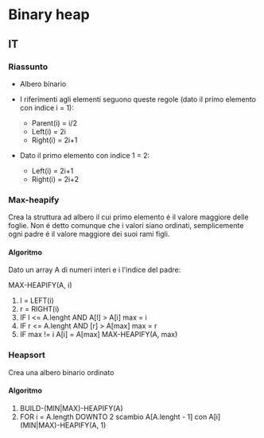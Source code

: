 # Binary heap

## IT

### Riassunto
- Albero binario
- I riferimenti agli elementi seguono queste regole (dato il primo elemento con indice i = 1):
    - Parent(i) = i/2
    - Left(i) = 2i
    - Right(i) = 2i+1

- Dato il primo elemento con indice 1 = 2:
    - Left(i) = 2i+1
    - Right(i) = 2i+2

### Max-heapify
Crea la struttura ad albero il cui primo elemento é il valore maggiore delle foglie. Non é detto comunque che i valori siano ordinati, semplicemente ogni padre é il valore maggiore dei suoi rami figli.

#### Algoritmo
Dato un array A di numeri interi e i l'indice del padre:

MAX-HEAPIFY(A, i)
1. l = LEFT(i)
2. r = RIGHT(i)
3. IF l <= A.lenght AND A[l] > A[i]
    max = i
4. IF r <= A.lenght AND [r] > A[max]
    max = r
5. IF max != i
    A[i] = A[max]
    MAX-HEAPIFY(A, max)

### Heapsort
Crea una albero binario ordinato

#### Algoritmo
1. BUILD-(MIN|MAX)-HEAPIFY(A)
2. FOR i = A.length DOWNTO 2
    scambio A[A.lenght - 1] con A[i]
    (MIN|MAX)-HEAPIFY(A, 1)